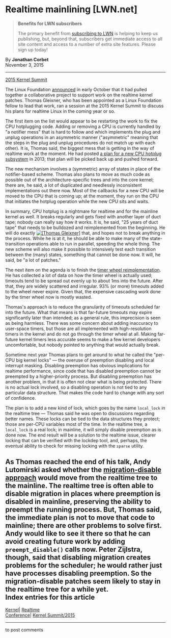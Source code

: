 # Realtime mainlining [LWN.net]

> **Benefits for LWN subscribers**
> 
> The primary benefit from [subscribing to LWN](/Promo/nst-nag5/subscribe) is helping to keep us publishing, but, beyond that, subscribers get immediate access to all site content and access to a number of extra site features. Please sign up today! 

By **Jonathan Corbet**  
November 3, 2015 

* * *

[2015 Kernel Summit](/Articles/KernelSummit2015/)

The Linux Foundation [announced](/Articles/659193/) in early October that it had pulled together a collaborative project to support work on the realtime kernel patches. Thomas Gleixner, who has been appointed as a Linux Foundation fellow to lead that work, ran a session at the 2015 Kernel Summit to discuss his plans for realtime Linux in the coming year or so. 

The first item on the list would appear to be restarting the work to fix the CPU hotplugging code. Adding or removing a CPU is currently handled by "a notifier mess" that is hard to follow and which implements the plug and unplug operations in an asymmetric manner ("asymmetric" meaning that the steps in the plug and unplug procedures do not match up with each other). It is, Thomas said, the biggest mess that is getting in the way of realtime work at the moment. He had posted [a plan for a new CPU hotplug subsystem](/Articles/537562/) in 2013; that plan will be picked back up and pushed forward. 

The new mechanism involves a (symmetric) array of states in place of the notifier-based scheme. Thomas also plans to move as much code as possible out of the architecture-specific trees and into the core kernel; there are, he said, a lot of duplicated and needlessly inconsistent implementations out there now. Most of the callbacks for a new CPU will be moved to the CPU that is coming up; at the moment, they run on the CPU that initiates the hotplug operation while the new CPU sits and waits. 

In summary, CPU hotplug is a nightmare for realtime and for the mainline kernel as well. It breaks regularly and gets fixed with another layer of duct tape; nobody can really say how it works. It is, he said, "25 years of duct tape" that needs to be bulldozed and reimplemented from the beginning. He will do exactly [![\[Thomas Gleixner\]](https://static.lwn.net/images/conf/2015/klf-ks/ThomasGleixner-sm.jpg)](/Articles/662838/) that, and hopes not to break anything in the process. While he is at it, he should be able to make many of the state-transition operations able to run in parallel, speeding the whole thing. The new scheme will also make it possible to intensively test each transition between the (many) states, something that cannot be done now. It will, he said, be "a lot of patches." 

The next item on the agenda is to finish the [timer wheel reimplementation](/Articles/646950/). He has collected a lot of data on how the timer wheel is actually used; timeouts tend to be spread out evenly up to about 1ms into the future. After that, they are widely scattered and irregular. 93% (or more) timeouts added to the wheel never expire. Given that, the expensive cascading work done by the timer wheel now is mostly wasted. 

Thomas's approach is to reduce the granularity of timeouts scheduled far into the future. What that means is that far-future timeouts may expire significantly later than intended; as a general rule, this imprecision is seen as being harmless. There was some concern about adding inaccuracy to user-space timers, but those are all implemented with high-resolution timers in the kernel and do not go through the timer wheel at all. Making far-future kernel timers less accurate seems to make a few kernel developers uncomfortable, but nobody pointed to anything that would actually break. 

Sometime next year Thomas plans to get around to what he called the "per-CPU big kernel locks" — the overuse of preemption disabling and local interrupt masking. Disabling preemption has obvious implications for realtime performance, since code that has disabled preemption cannot be preempted by a higher-priority process. But disabling preemption has another problem, in that it is often not clear what is being protected. There is no actual lock involved, so a disabling operation is not tied to any particular data structure. That makes the code hard to change with any sort of confidence. 

The plan is to add a new kind of lock, which goes by the name `local_lock` in the realtime tree — Thomas said he was open to discussions regarding better names. These locks can be tied to the data structures they protect; those are per-CPU variables most of the time. In the realtime tree, a `local_lock` is a real lock; in mainline, it will simply disable preemption as is done now. The end result will be a solution to the realtime issue, clearer locking that can be verified with the lockdep tool, and, perhaps, the eventual ability to check for missing locking with the `sparse` utility. 

As Thomas reached the end of his talk, Andy Lutomirski asked whether the [migration-disable approach](/Articles/452884/) would move from the realtime tree to the mainline. The realtime tree is often able to disable migration in places where preemption is disabled in mainline, preserving the ability to preempt the running process. But, Thomas said, the immediate plan is not to move that code to mainline; there are other problems to solve first. Andy would like to see it there so that he can avoid creating future work by adding `preempt_disable()` calls now. Peter Zijlstra, though, said that disabling migration creates problems for the scheduler; he would rather just have processes disabling preemption. So the migration-disable patches seem likely to stay in the realtime tree for a while yet.  
Index entries for this article  
---  
[Kernel](/Kernel/Index)| [Realtime](/Kernel/Index#Realtime)  
[Conference](/Archives/ConferenceIndex/)| [Kernel Summit/2015](/Archives/ConferenceIndex/#Kernel_Summit-2015)  
  


* * *

to post comments 
